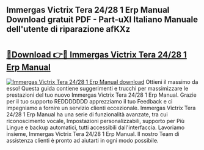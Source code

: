 ## Immergas Victrix Tera 24/28 1 Erp Manual Download gratuit PDF - Part-uXl Italiano Manuale dell'utente di riparazione afKXz

# <h2><a href="http://dfbjxwn.blite.top/?on=Immergas+Victrix+Tera+24%2f28+1+Erp+Manual">🔗Download 👉🔴 Immergas Victrix Tera 24/28 1 Erp Manual</a></h2>

[![Immergas Victrix Tera 24/28 1 Erp Manual download](https://i.imgur.com/lujVjoI.png)](http://dfbjxwn.blite.top/?on=Immergas+Victrix+Tera+24%2f28+1+Erp+Manual)
Ottieni il massimo da esso! Questa guida contiene suggerimenti e trucchi per massimizzare le prestazioni del tuo nuovo Immergas Victrix Tera 24/28 1 Erp Manual. Grazie per il tuo supporto REDDDDDDD apprezziamo il tuo Feedback e ci impegniamo a fornire un servizio clienti eccezionale. Immergas Victrix Tera 24/28 1 Erp Manual ha una serie di funzionalità avanzate, tra cui riconoscimento vocale, Impostazioni personalizzabili, supporto per Più Lingue e backup automatici, tutti accessibili dall'interfaccia. Lavoriamo insieme, Immergas Victrix Tera 24/28 1 Erp Manual. Il nostro Team di assistenza clienti è pronto ad aiutarti in ogni modo possibile.
